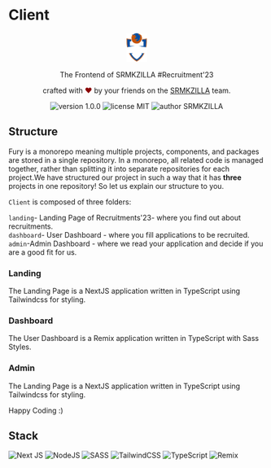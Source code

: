 # Client

<div align="center">
  <img alt="SRMKZILLA Logo" src="landing/public/SRMKZILLALogo.svg" height="56" />
</div>
<p align="center">
The Frontend of SRMKZILLA #Recruitment'23
</p>
<p align="center">
crafted with <span style="color: #8b0000;">&hearts;</span> by your friends on the <a href="https://srmkzilla.net">SRMKZILLA</a> team.
</p>
<p align="center">
    <img src="https://img.shields.io/badge/version-1.0.0-yellowgreen" alt="version 1.0.0"/>
    <img src="https://img.shields.io/badge/license-MIT-brightgreen" alt="license MIT"/>
    <img src="https://img.shields.io/badge/author-SRMKZILLA-orange" alt="author SRMKZILLA"/>
</p>

## Structure

Fury is a monorepo meaning multiple projects, components, and packages are stored in a single repository. In a monorepo, all related code is managed together, rather than splitting it into separate repositories for each project.We have structured our project in such a way that it has **three** projects in one repository! So let us explain our structure to you.

`Client` is composed of three folders:

`landing`- Landing Page of Recruitments'23- where you find out about recruitments.<br>
`dashboard`- User Dashboard - where you fill applications to be recruited.<br>
`admin`-Admin Dashboard - where we read your application and decide if you are a good fit for us.<br>

### Landing

The Landing Page is a NextJS application written in TypeScript using Tailwindcss for styling.

### Dashboard

The User Dashboard is a Remix application written in TypeScript with Sass Styles.

### Admin

The Landing Page is a NextJS application written in TypeScript using Tailwindcss for styling.

Happy Coding :)

## Stack

![Next JS](https://img.shields.io/badge/Next-black?style=for-the-badge&logo=next.js&logoColor=white)
![NodeJS](https://img.shields.io/badge/node.js-6DA55F?style=for-the-badge&logo=node.js&logoColor=white)
![SASS](https://img.shields.io/badge/SASS-hotpink.svg?style=for-the-badge&logo=SASS&logoColor=white)
![TailwindCSS](https://img.shields.io/badge/tailwindcss-%2338B2AC.svg?style=for-the-badge&logo=tailwind-css&logoColor=white)
![TypeScript](https://img.shields.io/badge/typescript-%23007ACC.svg?style=for-the-badge&logo=typescript&logoColor=white)
![Remix](https://img.shields.io/badge/remix-%23A437BC.svg?style=for-the-badge&logo=remix&logoColor=white)
